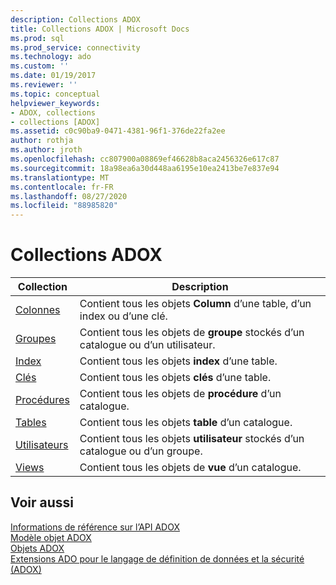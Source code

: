 ```yaml
---
description: Collections ADOX
title: Collections ADOX | Microsoft Docs
ms.prod: sql
ms.prod_service: connectivity
ms.technology: ado
ms.custom: ''
ms.date: 01/19/2017
ms.reviewer: ''
ms.topic: conceptual
helpviewer_keywords:
- ADOX, collections
- collections [ADOX]
ms.assetid: c0c90ba9-0471-4381-96f1-376de22fa2ee
author: rothja
ms.author: jroth
ms.openlocfilehash: cc807900a08869ef46628b8aca2456326e617c87
ms.sourcegitcommit: 18a98ea6a30d448aa6195e10ea2413be7e837e94
ms.translationtype: MT
ms.contentlocale: fr-FR
ms.lasthandoff: 08/27/2020
ms.locfileid: "88985820"
---
```

# <a name="adox-collections"></a>Collections ADOX

|Collection|Description|  
|-|-|  
|[Colonnes](./columns-collection-adox.md)|Contient tous les objets **Column** d’une table, d’un index ou d’une clé.|  
|[Groupes](./groups-collection-adox.md)|Contient tous les objets de **groupe** stockés d’un catalogue ou d’un utilisateur.|  
|[Index](./indexes-collection-adox.md)|Contient tous les objets **index** d’une table.|  
|[Clés](./keys-collection-adox.md)|Contient tous les objets **clés** d’une table.|  
|[Procédures](./procedures-collection-adox.md)|Contient tous les objets de **procédure** d’un catalogue.|  
|[Tables](./tables-collection-adox.md)|Contient tous les objets **table** d’un catalogue.|  
|[Utilisateurs](./users-collection-adox.md)|Contient tous les objets **utilisateur** stockés d’un catalogue ou d’un groupe.|  
|[Views](./views-collection-adox.md)|Contient tous les objets de **vue** d’un catalogue.|  
  
## <a name="see-also"></a>Voir aussi  
 [Informations de référence sur l’API ADOX](./adox-object-model.md?view=sql-server-ver15)   
 [Modèle objet ADOX](./adox-object-model.md)   
 [Objets ADOX](./adox-objects.md)   
 [Extensions ADO pour le langage de définition de données et la sécurité (ADOX)](../../guide/extensions/ado-extensions-for-data-definition-language-and-security-adox.md)